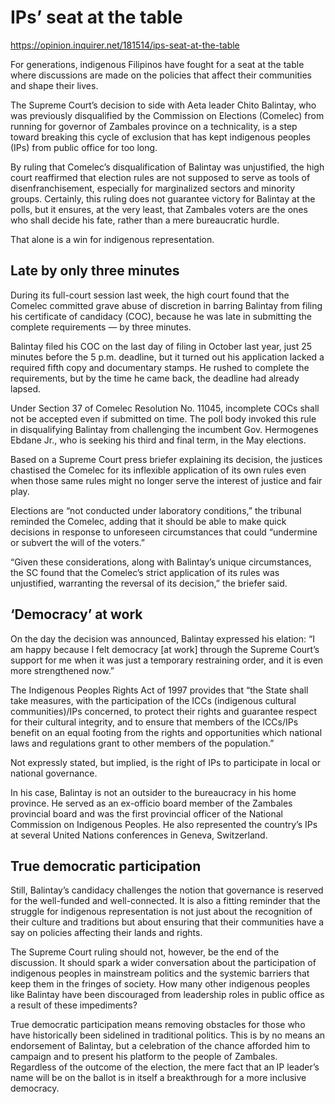 # IPs’ seat at the table

https://opinion.inquirer.net/181514/ips-seat-at-the-table



For generations, indigenous Filipinos have fought for a seat at the table where discussions are made on the policies that affect their communities and shape their lives.

The Supreme Court’s decision to side with Aeta leader Chito Balintay, who was previously disqualified by the Commission on Elections (Comelec) from running for governor of Zambales province on a technicality, is a step toward breaking this cycle of exclusion that has kept indigenous peoples (IPs) from public office for too long.

By ruling that Comelec’s disqualification of Balintay was unjustified, the high court reaffirmed that election rules are not supposed to serve as tools of disenfranchisement, especially for marginalized sectors and minority groups. Certainly, this ruling does not guarantee victory for Balintay at the polls, but it ensures, at the very least, that Zambales voters are the ones who shall decide his fate, rather than a mere bureaucratic hurdle.

That alone is a win for indigenous representation.



##  Late by only three minutes



During its full-court session last week, the high court found that the Comelec committed grave abuse of discretion in barring Balintay from filing his certificate of candidacy (COC), because he was late in submitting the complete requirements — by three minutes.

Balintay filed his COC on the last day of filing in October last year, just 25 minutes before the 5 p.m. deadline, but it turned out his application lacked a required fifth copy and documentary stamps. He rushed to complete the requirements, but by the time he came back, the deadline had already lapsed.

Under Section 37 of Comelec Resolution No. 11045, incomplete COCs shall not be accepted even if submitted on time. The poll body invoked this rule in disqualifying Balintay from challenging the incumbent Gov. Hermogenes Ebdane Jr., who is seeking his third and final term, in the May elections.

Based on a Supreme Court press briefer explaining its decision, the justices chastised the Comelec for its inflexible application of its own rules even when those same rules might no longer serve the interest of justice and fair play.

Elections are “not conducted under laboratory conditions,” the tribunal reminded the Comelec, adding that it should be able to make quick decisions in response to unforeseen circumstances that could “undermine or subvert the will of the voters.”

“Given these considerations, along with Balintay’s unique circumstances, the SC found that the Comelec’s strict application of its rules was unjustified, warranting the reversal of its decision,” the briefer said.



##  ‘Democracy’ at work



On the day the decision was announced, Balintay expressed his elation: “I am happy because I felt democracy [at work] through the Supreme Court’s support for me when it was just a temporary restraining order, and it is even more strengthened now.”

The Indigenous Peoples Rights Act of 1997 provides that “the State shall take measures, with the participation of the ICCs (indigenous cultural communities)/IPs concerned, to protect their rights and guarantee respect for their cultural integrity, and to ensure that members of the ICCs/IPs benefit on an equal footing from the rights and opportunities which national laws and regulations grant to other members of the population.”

Not expressly stated, but implied, is the right of IPs to participate in local or national governance.

In his case, Balintay is not an outsider to the bureaucracy in his home province. He served as an ex-officio board member of the Zambales provincial board and was the first provincial officer of the National Commission on Indigenous Peoples. He also represented the country’s IPs at several United Nations conferences in Geneva, Switzerland.



##  True democratic participation



Still, Balintay’s candidacy challenges the notion that governance is reserved for the well-funded and well-connected. It is also a fitting reminder that the struggle for indigenous representation is not just about the recognition of their culture and traditions but about ensuring that their communities have a say on policies affecting their lands and rights.

The Supreme Court ruling should not, however, be the end of the discussion. It should spark a wider conversation about the participation of indigenous peoples in mainstream politics and the systemic barriers that keep them in the fringes of society. How many other indigenous peoples like Balintay have been discouraged from leadership roles in public office as a result of these impediments?

True democratic participation means removing obstacles for those who have historically been sidelined in traditional politics. This is by no means an endorsement of Balintay, but a celebration of the chance afforded him to campaign and to present his platform to the people of Zambales. Regardless of the outcome of the election, the mere fact that an IP leader’s name will be on the ballot is in itself a breakthrough for a more inclusive democracy.